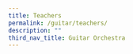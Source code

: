 ```yaml
---
title: Teachers
permalink: /guitar/teachers/
description: ""
third_nav_title: Guitar Orchestra
---
```

